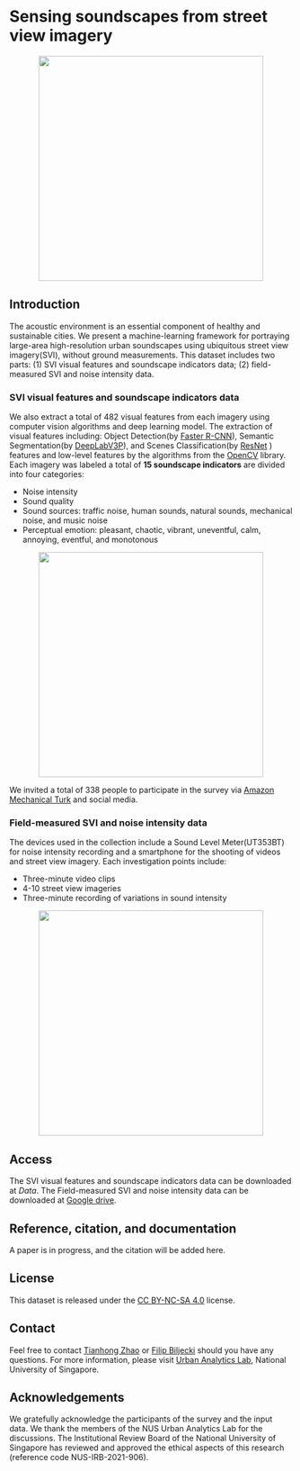 # Sensing soundscapes from street view imagery

<div align=center>
<img src="https://github.com/ualsg/Visual-soundscapes/blob/main/logo.png" width="400px">
</div>

## Introduction
The acoustic environment is an essential component of healthy and sustainable cities. We present a machine-learning framework for portraying large-area high-resolution urban soundscapes using ubiquitous street view imagery(SVI), without ground measurements. This dataset includes two parts: (1) SVI visual features and soundscape indicators data; (2) field-measured SVI and noise intensity data.

### SVI visual features and soundscape indicators data
We also extract a total of 482 visual features from each imagery using computer vision algorithms and deep learning model. The extraction of visual features including: Object Detection(by [Faster R-CNN](https://pytorch.org/vision/stable/generated/torchvision.models.detection.fasterrcnn_resnet50_fpn.html#torchvision.models.detection.fasterrcnn_resnet50_fpn)), Semantic Segmentation(by [DeepLabV3P](https://github.com/PaddlePaddle/PaddleSeg)), and Scenes Classification(by [ResNet](https://pytorch.org/vision/stable/generated/torchvision.models.resnet50.html?highlight=resnet#torchvision.models.resnet50)
) features and low-level features by the algorithms from the [OpenCV](https://opencv.org/) library. Each imagery was labeled a total of **15 soundscape indicators** are divided into four categories:
* Noise intensity
* Sound quality
* Sound sources: traffic noise, human sounds, natural sounds, mechanical noise, and music noise
* Perceptual emotion: pleasant, chaotic, vibrant, uneventful, calm, annoying, eventful, and monotonous

<div align=center>
<img src="https://github.com/ualsg/Visual-soundscapes/blob/main/fig1.png" width="400px">
</div>

We invited a total of 338 people to participate in the survey via [Amazon Mechanical Turk](https://www.mturk.com/) and social media.

### Field-measured SVI and noise intensity data
The devices used in the collection include a Sound Level Meter(UT353BT) for noise intensity recording and a smartphone for the shooting of videos and street view imagery. Each investigation points include:
* Three-minute video clips
* 4-10 street view imageries
* Three-minute recording of variations in sound intensity 

<div align=center>
<img src="https://github.com/ualsg/Visual-soundscapes/blob/main/fig2.png" width="400px">
</div>

## Access

The SVI visual features and soundscape indicators data can be downloaded at *Data*. The Field-measured SVI and noise intensity data can be downloaded at [Google drive](https://drive.google.com/file/d/1b10aG0O88OPRacefSby1UJ45gu55bkj4/view?usp=sharing).

## Reference, citation, and documentation
A paper is in progress, and the citation will be added here.

## License
This dataset is released under the [CC BY-NC-SA 4.0](https://creativecommons.org/licenses/by-nc-sa/4.0/) license.

## Contact
Feel free to contact [Tianhong Zhao](https://ual.sg/authors/tianhong/)  or [Filip Biljecki](https://ual.sg/authors/filip/) should you have any questions.
For more information, please visit  [Urban Analytics Lab](https://ual.sg/), National University of Singapore.

## Acknowledgements
We gratefully acknowledge the participants of the survey and the input data. We thank the members of the NUS Urban Analytics Lab for the discussions. The Institutional Review Board of the National University of Singapore has reviewed and approved the ethical aspects of this research (reference code NUS-IRB-2021-906).

